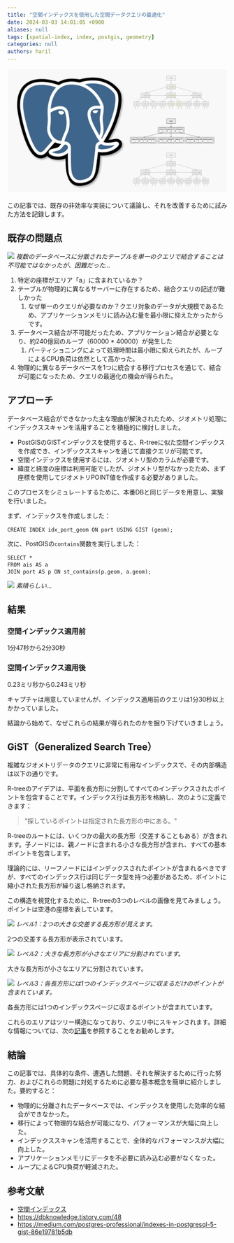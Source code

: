 ```yaml
---
title: "空間インデックスを使用した空間データクエリの最適化"
date: 2024-03-03 14:01:05 +0900
aliases: null
tags: [spatial-index, index, postgis, geometry]
categories: null
authors: haril
---
```


![banner](./postgres-r-tree.png)

この記事では、既存の非効率な実装について議論し、それを改善するために試みた方法を記録します。

## 既存の問題点

![](https://i.imgur.com/wPORK6n.png)
_複数のデータベースに分散されたテーブルを単一のクエリで結合することは不可能ではなかったが、困難だった..._

1. 特定の座標がエリア「a」に含まれているか？
2. テーブルが物理的に異なるサーバーに存在するため、結合クエリの記述が難しかった
    1. なぜ単一のクエリが必要なのか？クエリ対象のデータが大規模であるため、アプリケーションメモリに読み込む量を最小限に抑えたかったからです。
3. データベース結合が不可能だったため、アプリケーション結合が必要となり、約240億回のループ（60000 * 40000）が発生した
    1. パーティショニングによって処理時間は最小限に抑えられたが、ループによるCPU負荷は依然として高かった。
4. 物理的に異なるデータベースを1つに統合する移行プロセスを通じて、結合が可能になったため、クエリの最適化の機会が得られた。

## アプローチ

データベース結合ができなかった主な理由が解決されたため、ジオメトリ処理にインデックススキャンを活用することを積極的に検討しました。

- PostGISのGISTインデックスを使用すると、R-treeに似た空間インデックスを作成でき、インデックススキャンを通じて直接クエリが可能です。
- 空間インデックスを使用するには、ジオメトリ型のカラムが必要です。
- 緯度と経度の座標は利用可能でしたが、ジオメトリ型がなかったため、まず座標を使用してジオメトリPOINT値を作成する必要がありました。

このプロセスをシミュレートするために、本番DBと同じデータを用意し、実験を行いました。

まず、インデックスを作成しました：

```postgresql
CREATE INDEX idx_port_geom ON port USING GIST (geom);
```

次に、PostGISの`contains`関数を実行しました：

```postgresql
SELECT *
FROM ais AS a
JOIN port AS p ON st_contains(p.geom, a.geom);
```

![](https://i.imgur.com/aMFmfCh.png)
_素晴らしい..._

## 結果

### 空間インデックス適用前

1分47秒から2分30秒

### 空間インデックス適用後

0.23ミリ秒から0.243ミリ秒

キャプチャは用意していませんが、インデックス適用前のクエリは1分30秒以上かかっていました。

結論から始めて、なぜこれらの結果が得られたのかを掘り下げていきましょう。

## GiST（Generalized Search Tree）

複雑なジオメトリデータのクエリに非常に有用なインデックスで、その内部構造は以下の通りです。

R-treeのアイデアは、平面を長方形に分割してすべてのインデックスされたポイントを包含することです。インデックス行は長方形を格納し、次のように定義できます：

> "探しているポイントは指定された長方形の中にある。"

R-treeのルートには、いくつかの最大の長方形（交差することもある）が含まれます。子ノードには、親ノードに含まれる小さな長方形が含まれ、すべての基本ポイントを包含します。

理論的には、リーフノードにはインデックスされたポイントが含まれるべきですが、すべてのインデックス行は同じデータ型を持つ必要があるため、ポイントに縮小された長方形が繰り返し格納されます。

この構造を視覚化するために、R-treeの3つのレベルの画像を見てみましょう。ポイントは空港の座標を表しています。

![](https://i.imgur.com/VnMOteR.png)
_レベル1：2つの大きな交差する長方形が見えます。_

2つの交差する長方形が表示されています。

![](https://i.imgur.com/HSqc7xA.png)
_レベル2：大きな長方形が小さなエリアに分割されています。_

大きな長方形が小さなエリアに分割されています。

![](https://i.imgur.com/PLDS9BR.png)
_レベル3：各長方形には1つのインデックスページに収まるだけのポイントが含まれています。_

各長方形には1つのインデックスページに収まるポイントが含まれています。

これらのエリアはツリー構造になっており、クエリ中にスキャンされます。詳細な情報については、次の[記事](https://medium.com/postgres-professional/indexes-in-postgresql-5-gist-86e19781b5db)を参照することをお勧めします。

## 結論

この記事では、具体的な条件、遭遇した問題、それを解決するために行った努力、およびこれらの問題に対処するために必要な基本概念を簡単に紹介しました。要約すると：

- 物理的に分離されたデータベースでは、インデックスを使用した効率的な結合ができなかった。
- 移行によって物理的な結合が可能になり、パフォーマンスが大幅に向上した。
- インデックススキャンを活用することで、全体的なパフォーマンスが大幅に向上した。
- アプリケーションメモリにデータを不必要に読み込む必要がなくなった。
- ループによるCPU負荷が軽減された。

## 参考文献

- [空間インデックス](https://postgis.net/workshops/postgis-intro/indexing.html)
- https://dbknowledge.tistory.com/48
- https://medium.com/postgres-professional/indexes-in-postgresql-5-gist-86e19781b5db